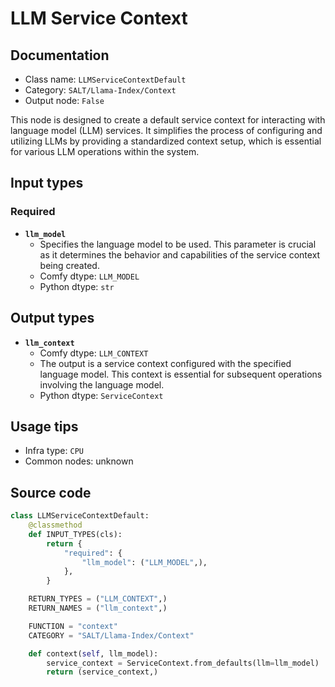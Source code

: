 # LLM Service Context
## Documentation
- Class name: `LLMServiceContextDefault`
- Category: `SALT/Llama-Index/Context`
- Output node: `False`

This node is designed to create a default service context for interacting with language model (LLM) services. It simplifies the process of configuring and utilizing LLMs by providing a standardized context setup, which is essential for various LLM operations within the system.
## Input types
### Required
- **`llm_model`**
    - Specifies the language model to be used. This parameter is crucial as it determines the behavior and capabilities of the service context being created.
    - Comfy dtype: `LLM_MODEL`
    - Python dtype: `str`
## Output types
- **`llm_context`**
    - Comfy dtype: `LLM_CONTEXT`
    - The output is a service context configured with the specified language model. This context is essential for subsequent operations involving the language model.
    - Python dtype: `ServiceContext`
## Usage tips
- Infra type: `CPU`
- Common nodes: unknown


## Source code
```python
class LLMServiceContextDefault:
    @classmethod
    def INPUT_TYPES(cls):
        return {
            "required": {
                "llm_model": ("LLM_MODEL",),
            },
        }

    RETURN_TYPES = ("LLM_CONTEXT",)
    RETURN_NAMES = ("llm_context",)

    FUNCTION = "context"
    CATEGORY = "SALT/Llama-Index/Context"

    def context(self, llm_model):
        service_context = ServiceContext.from_defaults(llm=llm_model)
        return (service_context,)

```

